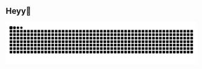 ## Heyy👋

![snake gif](https://github.com/x-INFiN1TY-x/x-INFiN1TY-x/blob/output/github-snake-dark.svg) 
<!--
**x-INFiN1TY-x/x-INFiN1TY-x** is a ✨ _special_ ✨ repository because its `README.md` (this file) appears on your GitHub profile.

Here are some ideas to get you started:

- 🔭 I’m currently working on ...
- 🌱 I’m currently learning ...
- 👯 I’m looking to collaborate on ...
- 🤔 I’m looking for help with ...
- 💬 Ask me about ...
- 📫 How to reach me: ...
- 😄 Pronouns: ...
- ⚡ Fun fact: ...
-->
